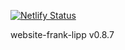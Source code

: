 [![Netlify Status](https://api.netlify.com/api/v1/badges/ffd90e68-0c8d-40b9-a8ac-8939e3148fa7/deploy-status)](https://app.netlify.com/sites/elegant-hodgkin-eba549/deploys)

website-frank-lipp
v0.8.7
